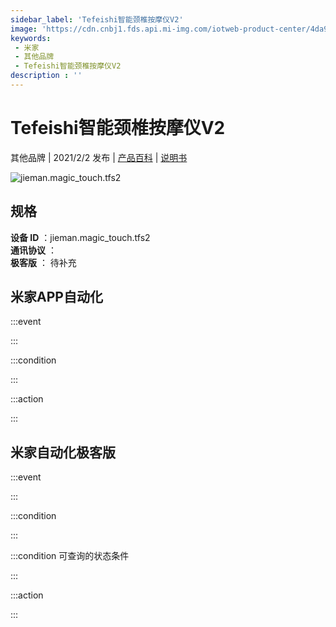 ```yaml
---
sidebar_label: 'Tefeishi智能颈椎按摩仪V2'
image: 'https://cdn.cnbj1.fds.api.mi-img.com/iotweb-product-center/4da9c75618d79d4d4ad0ca5e3aa366e3_168透底.png?GalaxyAccessKeyId=AKVGLQWBOVIRQ3XLEW&Expires=9223372036854775807&Signature=rio5tmRcS5ZIsGKui+0pDfiwa0U='
keywords: 
 - 米家
 - 其他品牌
 - Tefeishi智能颈椎按摩仪V2
description : ''
---
```

# Tefeishi智能颈椎按摩仪V2

其他品牌 | 2021/2/2 发布 | [产品百科](https://home.mi.com/webapp/content/baike/product/index.html?model=jieman.magic_touch.tfs2/) | [说明书](https://home.mi.com/views/introduction.html?model=jieman.magic_touch.tfs2&region=cn)

![jieman.magic_touch.tfs2](https://cdn.cnbj1.fds.api.mi-img.com/iotweb-product-center/4da9c75618d79d4d4ad0ca5e3aa366e3_168透底.png?GalaxyAccessKeyId=AKVGLQWBOVIRQ3XLEW&Expires=9223372036854775807&Signature=rio5tmRcS5ZIsGKui+0pDfiwa0U=)

## 规格  
> 
**设备 ID** ：jieman.magic_touch.tfs2  
**通讯协议** ：  
**极客版**  ： 待补充 


## 米家APP自动化  

:::event  

:::

:::condition  

:::

:::action   

:::

## 米家自动化极客版  

:::event  

:::

:::condition  

:::

:::condition 可查询的状态条件  

:::

:::action  

:::

        
